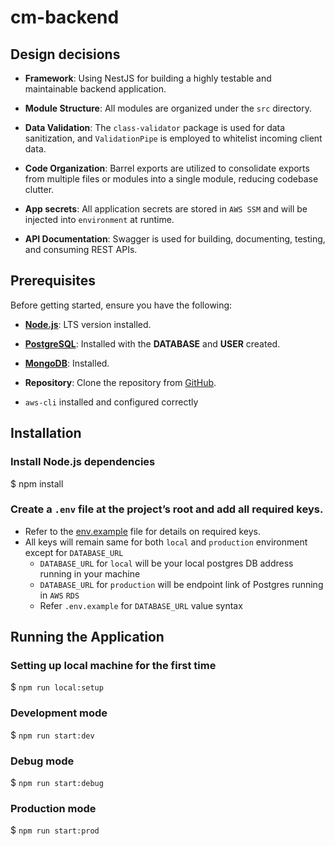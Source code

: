 # cm-backend

## Design decisions

- **Framework**: Using NestJS for building a highly testable and maintainable backend application.

- **Module Structure**: All modules are organized under the `src` directory.

- **Data Validation**: The `class-validator` package is used for data sanitization, and `ValidationPipe` is employed to whitelist incoming client data.

- **Code Organization**: Barrel exports are utilized to consolidate exports from multiple files or modules into a single module, reducing codebase clutter.

- **App secrets**: All application secrets are stored in `AWS SSM` and will be injected into `environment` at runtime.

- **API Documentation**: Swagger is used for building, documenting, testing, and consuming REST APIs.

## Prerequisites

Before getting started, ensure you have the following:

- **[Node.js](https://nodejs.org/en)**: LTS version installed.

- **[PostgreSQL](https://www.postgresql.org/)**: Installed with the **DATABASE** and **USER** created.

- **[MongoDB](https://www.mongodb.com/docs/manual/tutorial/install-mongodb-on-os-x/)**: Installed.

- **Repository**: Clone the repository from [GitHub](https://github.com/dev-classmango/cm-backend).

- `aws-cli` installed and configured correctly

## Installation

### Install Node.js dependencies

$ npm install

### Create a `.env` file at the project’s root and add all required keys.

- Refer to the [env.example](https://github.com/dev-classmango/cm-backend/blob/main/.env.example) file for details on required keys.
- All keys will remain same for both `local` and `production` environment except for `DATABASE_URL`
  - `DATABASE_URL` for `local` will be your local postgres DB address running in your machine
  - `DATABASE_URL` for `production` will be endpoint link of Postgres running in `AWS` `RDS`
  - Refer `.env.example` for `DATABASE_URL` value syntax

## Running the Application

### Setting up local machine for the first time

$ `npm run local:setup`

### Development mode

$ `npm run start:dev`

### Debug mode

$ `npm run start:debug`

### Production mode

$ `npm run start:prod`
